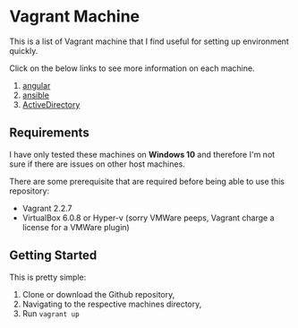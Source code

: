 # Vagrant Machine

This is a list of Vagrant machine that I find useful for setting up environment quickly.

Click on the below links to see more information on each machine.

1. [angular](angular/README.md)
2. [ansible](ansible/README.md)
3. [ActiveDirectory](ActiveDirectory/README.md)

## Requirements

I have only tested these machines on **Windows 10** and therefore I'm not sure if there are issues on other host machines.

There are some prerequisite that are required before being able to use this repository:

- Vagrant 2.2.7
- VirtualBox 6.0.8 or Hyper-v (sorry VMWare peeps, Vagrant charge a license for a VMWare plugin)

## Getting Started

This is pretty simple:
1. Clone or download the Github repository, 
2. Navigating to the respective machines directory,
3. Run `vagrant up`

